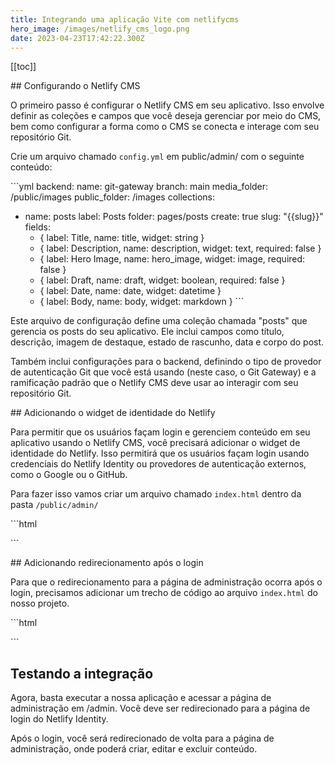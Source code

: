 ```yaml
---
title: Integrando uma aplicação Vite com netlifycms
hero_image: /images/netlify_cms_logo.png
date: 2023-04-23T17:42:22.300Z
---
```

[﻿[toc]]

#﻿# Configurando o Netlify CMS

O primeiro passo é configurar o Netlify CMS em seu aplicativo. Isso envolve definir as coleções e campos que você deseja gerenciar por meio do CMS, bem como configurar a forma como o CMS se conecta e interage com seu repositório Git.

Crie um arquivo chamado `config.yml` em public/admin/ com o seguinte conteúdo:

`﻿``yml
backend:
  name: git-gateway
  branch: main
media_folder: /public/images
public_folder: /images
collections:
  - name: posts
    label: Posts
    folder: pages/posts
    create: true
    slug: "{{slug}}"
    fields:
      - { label: Title, name: title, widget: string }
      - { label: Description, name: description, widget: text, required: false }
      - { label: Hero Image, name: hero_image, widget: image, required: false }
      - { label: Draft, name: draft, widget: boolean, required: false }
      - { label: Date, name: date, widget: datetime }
      - { label: Body, name: body, widget: markdown }
`﻿``

Este arquivo de configuração define uma coleção chamada "posts" que gerencia os posts do seu aplicativo. Ele inclui campos como título, descrição, imagem de destaque, estado de rascunho, data e corpo do post.

Também inclui configurações para o backend, definindo o tipo de provedor de autenticação Git que você está usando (neste caso, o Git Gateway) e a ramificação padrão que o Netlify CMS deve usar ao interagir com seu repositório Git.

#﻿# Adicionando o widget de identidade do Netlify

Para permitir que os usuários façam login e gerenciem conteúdo em seu aplicativo usando o Netlify CMS, você precisará adicionar o widget de identidade do Netlify. Isso permitirá que os usuários façam login usando credenciais do Netlify Identity ou provedores de autenticação externos, como o Google ou o GitHub.

Para fazer isso vamos criar um arquivo chamado `index.html` dentro da pasta `/public/admin/` 

`﻿``html
<!DOCTYPE html>
<html>
  <head>
    <meta charset="utf-8" />
    <meta name="viewport" content="width=device-width, initial-scale=1.0" />
    <title>Content Manager</title>
    <!-- Include the script that enables Netlify Identity on this page. -->
    <script src="https://identity.netlify.com/v1/netlify-identity-widget.js"></script>
  </head>
  <body>
    <!-- Include the script that builds the page and powers Decap CMS -->
    <script src="https://unpkg.com/netlify-cms@^2.0.0/dist/netlify-cms.js"></script>
  </body>
</html>
`﻿``

#﻿# Adicionando redirecionamento após o login

Para que o redirecionamento para a página de administração ocorra após o login, precisamos adicionar um trecho de código ao arquivo `index.html` do nosso projeto.

`﻿``html
<script>
  if (window.netlifyIdentity) {
    window.netlifyIdentity.on('init', (user) => {
      if (!user) {
        window.netlifyIdentity.on('login', () => {
          document.location.href = '/admin/'
        })
      }
    })
  }
</script>
`﻿``



## Testando a integração

Agora, basta executar a nossa aplicação e acessar a página de administração em /admin. Você deve ser redirecionado para a página de login do Netlify Identity.

Após o login, você será redirecionado de volta para a página de administração, onde poderá criar, editar e excluir conteúdo.




